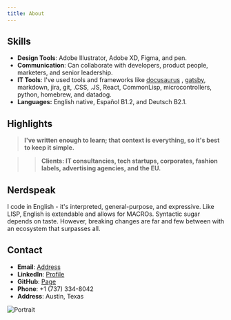 ```yaml
---
title: About
---
```


## Skills

- **Design Tools**: Adobe Illustrator, Adobe XD, Figma, and pen. 
- **Communication**: Can collaborate with developers, product people, marketers, and senior leadership.
- **IT Tools**: I've used tools and frameworks like [docusaurus](../docs/Tech%20Writing/Directory%20for%20website%20&%20content#what-is-docusaurus)
, [gatsby](https://github.com/alan4247748/df), markdown, jira, git, .CSS, .JS, React, CommonLisp, microcontrollers, python, homebrew, and datadog.
- **Languages:** English native, Español B1.2, and Deutsch B2.1.

## Highlights 

> **I've written enough to learn; that context is everything, so it's best to keep it simple.**

>> **Clients: IT consultancies, tech startups, corporates, fashion labels, advertising agencies, and the EU.**

## Nerdspeak

I code in English - it's interpreted, general-purpose, and expressive. Like LISP, English is extendable and allows for MACROs. Syntactic sugar depends on taste. However, breaking changes are far and few between with an ecosystem that surpasses all.


## Contact

- **Email**: [Address](mailto:donohomurphy@gmail.com)
- **LinkedIn**: [Profile](https://www.linkedin.com/in/alan-murphy-/)
- **GitHub**: [Page](https://github.com/Alan4247748)
- **Phone**: +1 (737) 334-8042
- **Address**: Austin, Texas

![Portrait](/img/Me2.png)